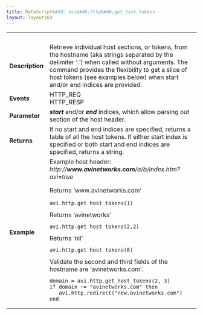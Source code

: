```yaml
---
title: DataScript&#58; avi&#46;http&#46;get_host_tokens
layout: layout163
---
```

<table class="table table-hover table table-bordered table-hover">  
<tbody>       
<tr>   
<td><span style="color: white; font-size: medium;"><strong>Function</strong></span></td>
<td><span style="color: white;"><b>avi.http.get_host_tokens( [start [, end]] )</b></span></td>
</tr>
<tr>   
<td><span style="font-size: medium;"><strong>Description</strong></span></td>
<td>Retrieve individual host sections, or tokens, from the hostname (aka strings separated by the delimiter ‘.’) when called without arguments. The command provides the flexibility to get a slice of host tokens (see examples below) when start and/or end indices are provided.</td>
</tr>
<tr>   
<td><span style="font-size: medium;"><strong>Events</strong></span></td>
<td>HTTP_REQ<br> HTTP_RESP</td>
</tr>
<tr>   
<td><span style="font-size: medium;"><strong>Parameter</strong></span></td>
<td><strong><em>start</em> </strong>and/or <em><strong>end</strong> </em>indices, which allow parsing out section of the host header.</td>
</tr>
<tr>   
<td><span style="font-size: medium;"><strong>Returns</strong></span></td>
<td>If no start and end indices are specified, returns a table of all the host tokens. If either start index is specified or both start and end indices are specified, returns a string.</td>
</tr>
<tr>   
<td><span style="font-size: medium;"><strong>Example</strong></span></td>
<td>Example host header: <em>http://<strong>www.avinetworks.com</strong>/a/b/index.htm?avi=true</em><p></p> <p>Returns ‘www.avinetworks.com’<br> 
 <!-- Crayon Syntax Highlighter v2.7.1 --> </p><pre><code class="language-lua">avi.http.get_host_tokens(1)</code></pre> 
<!-- [Format Time: 0.0003 seconds] --> Returns ‘avinetworks’<br> 
<!-- Crayon Syntax Highlighter v2.7.1 --> <pre><code class="language-lua">avi.http.get_host_tokens(2,2)</code></pre> 
<!-- [Format Time: 0.0003 seconds] --> Returns ‘nil’<br> 
<!-- Crayon Syntax Highlighter v2.7.1 --> <pre><code class="language-lua">avi.http.get_host_tokens(6)</code></pre> 
<!-- [Format Time: 0.0002 seconds] --> Validate the second and third fields of the hostname are ‘avinetworks.com’.<br> 
<!-- Crayon Syntax Highlighter v2.7.1 --> <pre><code class="language-lua">domain = avi.http.get_host_tokens(2, 3)
if domain ~= "avinetworks.com" then
   avi.http.redirect("new.avinetworks.com")
end</code></pre> 
<!-- [Format Time: 0.0006 seconds] --></td>
</tr>
</tbody>
</table> 